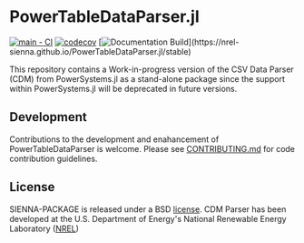 # PowerTableDataParser.jl

[![main - CI](https://github.com/NREL-Sienna/PowerTableDataParser.jl/workflows/main%20-%20CI/badge.svg)](https://github.com/NREL-Sienna/PowerTableDataParser.jl/actions/workflows/main-tests.yml)
[![codecov](https://codecov.io/gh/NREL-Sienna/PowerTableDataParser.jl/branch/main/graph/badge.svg)](https://codecov.io/gh/NREL-SIENNA/SIENNA-PACKAGE.jl)
[![Documentation Build](https://github.com/NREL-Sienna/PowerTableDataParser.jl/workflows/Documentation/badge.svg?)](https://nrel-sienna.github.io/PowerTableDataParser.jl/stable)

This repository contains a Work-in-progress version of the CSV Data Parser (CDM) from PowerSystems.jl as a stand-alone package since the support within PowerSystems.jl will be deprecated in future versions.

## Development

Contributions to the development and enahancement of PowerTableDataParser is welcome. Please see [CONTRIBUTING.md](https://github.com/NREL-Sienna/PowerTableDataParser.jl/blob/main/CONTRIBUTING.md) for code contribution guidelines.

## License

SIENNA-PACKAGE is released under a BSD [license](https://github.com/NREL/PowerTableDataParser/blob/main/LICENSE). CDM Parser has been developed at the U.S. Department of Energy's National Renewable Energy Laboratory ([NREL](https://www.nrel.gov/))
